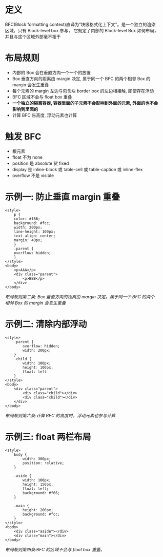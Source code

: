 # 定义

BFC(Block formatting context)直译为"块级格式化上下文"。是一个独立的渲染区域，只有 Block-level box 参与， 它规定了内部的 Block-level Box 如何布局，并且与这个区域外部毫不相干

# 布局规则

- 内部的 Box 会在垂直方向一个一个的放置
- Box 垂直方向的距离由 margin 决定, 属于同一个 BFC 的两个相邻 Box 的 margin 会发生重叠
- 每个元素的 margin 左边与包含块 border box 的左边相接触, 即使存在浮动
- BFC 区域不会与 float box 重叠
- **一个独立的隔离容器, 容器里面的子元素不会影响到外面的元素, 外面的也不会影响到里面的**
- 计算 BFC 告高度, 浮动元素也计算

# 触发 BFC

- 根元素
- float 不为 none
- position 是 absolute 货 fixed
- display 是 inline-block 或 table-cell 或 table-caption 或 inline-flex
- overflow 不是 visible

# 示例一: 防止垂直 margin 重叠

```
<style>
    p {
    color: #f66;
    background: #fcc;
    width: 200px;
    line-height: 100px;
    text-align: center;
    margin: 40px;
    }
    .parent {
    overflow: hidden;
    }
</style>
<body>
    <p>AAA</p>
    <div class="parent">
        <p>BBB</p>
    </div>
</body>
```

_布局规则第二条: Box 垂直方向的距离由 margin 决定。属于同一个 BFC 的两个相邻 Box 的 margin 会发生重叠_

# 示例二: 清除内部浮动

```
<style>
    .parent {
        overflow: hidden;
        width: 200px;
    }
    .child {
        width: 100px;
        height: 100px;
        float: left
    }
</style>
<body>
    <div class="parent">
        <div class="child"></div>
        <div class="child"></div>
    </div>
</body>
```

_布局规则第六条:计算 BFC 的高度时，浮动元素也参与计算_

# 示例三: float 两栏布局

```
<style>
    body {
        width: 300px;
        position: relative;
    }

    .aside {
        width: 100px;
        height: 150px;
        float: left;
        background: #f66;
    }

    .main {
        height: 200px;
        background: #fcc;
    }
</style>
<body>
    <div class="aside"></div>
    <div class="main"></div>
</body>
```

_布局规则第四条:BFC 的区域不会与 float box 重叠。_
